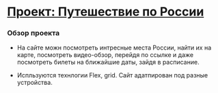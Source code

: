 # [Проект: Путешествие по России](https://metelka2015.github.io/russian-travel/)

### Обзор проекта
* На сайте можн посмотреть интресные места России, найти их на карте, посмотреть видео-обзор, перейдя по ссылке и даже посмотреть билеты на ближайшие даты, зайдя в расписание.

* Испльзуются технлогии Flex, grid. Сайт адатпирован под разные устройства. 
